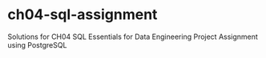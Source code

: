 # ch04-sql-assignment
Solutions for CH04 SQL Essentials for Data Engineering Project Assignment using PostgreSQL
